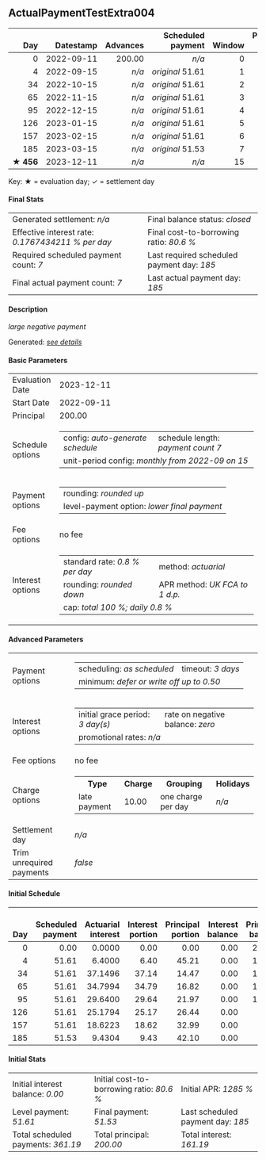 <h2>ActualPaymentTestExtra004</h2>
<table>
    <thead style="vertical-align: bottom;">
        <th class="ci00" style="text-align: right;">Day</th>
        <th class="ci01" style="text-align: right;">Datestamp</th>
        <th class="ci02" style="text-align: right;">Advances</th>
        <th class="ci03" style="text-align: right;">Scheduled payment</th>
        <th class="ci04" style="text-align: right;">Window</th>
        <th class="ci05" style="text-align: right;">Payment due</th>
        <th class="ci06" style="text-align: right;">Actual payments</th>
        <th class="ci07" style="text-align: right;">Net effect</th>
        <th class="ci08" style="text-align: right;">Payment status</th>
        <th class="ci09" style="text-align: right;">Balance status</th>
        <th class="ci10" style="text-align: right;">New charges</th>
        <th class="ci11" style="text-align: right;">Charges portion</th>
        <th class="ci12" style="text-align: right;">Actuarial interest</th>
        <th class="ci13" style="text-align: right;">New interest</th>
        <th class="ci14" style="text-align: right;">Interest portion</th>
        <th class="ci15" style="text-align: right;">Principal portion</th>
        <th class="ci16" style="text-align: right;">Charges balance</th>
        <th class="ci17" style="text-align: right;">Interest balance</th>
        <th class="ci18" style="text-align: right;">Principal balance</th>
        <th class="ci19" style="text-align: right;">Settlement figure</th>
    </thead>
    <tr style="text-align: right;">
        <td class="ci00">0</td>
        <td class="ci01" style="white-space: nowrap;">2022-09-11</td>
        <td class="ci02">200.00</td>
        <td class="ci03" style="white-space: nowrap;"><i>n/a<i></td>
        <td class="ci04">0</td>
        <td class="ci05">0.00</td>
        <td class="ci06"><i>n/a</i></td>
        <td class="ci07">0.00</td>
        <td class="ci08"><i>none&nbsp;scheduled</i></td>
        <td class="ci09">open</td>
        <td class="ci10"><i>n/a</i></td>
        <td class="ci11">0.00</td>
        <td class="ci12">0.0000</td>
        <td class="ci13">0.0000</td>
        <td class="ci14">0.00</td>
        <td class="ci15">0.00</td>
        <td class="ci16">0.00</td>
        <td class="ci17">0.0000</td>
        <td class="ci18">200.00</td>
        <td class="ci19">200.00</td>
    </tr>
    <tr style="text-align: right;">
        <td class="ci00">4</td>
        <td class="ci01" style="white-space: nowrap;">2022-09-15</td>
        <td class="ci02"><i>n/a</i></td>
        <td class="ci03" style="white-space: nowrap;"><i>original</i> 51.61</td>
        <td class="ci04">1</td>
        <td class="ci05">51.61</td>
        <td class="ci06">0:&nbsp;<i>confirmed</i>&nbsp;51.61;&nbsp;4:&nbsp;5161;&nbsp;<i>n/a</i></td>
        <td class="ci07">51.61</td>
        <td class="ci08"><i>payment&nbsp;made</i></td>
        <td class="ci09">open</td>
        <td class="ci10"><i>n/a</i></td>
        <td class="ci11">0.00</td>
        <td class="ci12">6.4000</td>
        <td class="ci13">6.4000</td>
        <td class="ci14">6.40</td>
        <td class="ci15">45.21</td>
        <td class="ci16">0.00</td>
        <td class="ci17">0.0000</td>
        <td class="ci18">154.79</td>
        <td class="ci19">154.79</td>
    </tr>
    <tr style="text-align: right;">
        <td class="ci00">34</td>
        <td class="ci01" style="white-space: nowrap;">2022-10-15</td>
        <td class="ci02"><i>n/a</i></td>
        <td class="ci03" style="white-space: nowrap;"><i>original</i> 51.61</td>
        <td class="ci04">2</td>
        <td class="ci05">51.61</td>
        <td class="ci06">0:&nbsp;<i>confirmed</i>&nbsp;51.61;&nbsp;34:&nbsp;5161;&nbsp;<i>n/a</i></td>
        <td class="ci07">51.61</td>
        <td class="ci08"><i>payment&nbsp;made</i></td>
        <td class="ci09">open</td>
        <td class="ci10"><i>n/a</i></td>
        <td class="ci11">0.00</td>
        <td class="ci12">37.1496</td>
        <td class="ci13">37.1496</td>
        <td class="ci14">37.14</td>
        <td class="ci15">14.47</td>
        <td class="ci16">0.00</td>
        <td class="ci17">0.0000</td>
        <td class="ci18">140.32</td>
        <td class="ci19">140.32</td>
    </tr>
    <tr style="text-align: right;">
        <td class="ci00">65</td>
        <td class="ci01" style="white-space: nowrap;">2022-11-15</td>
        <td class="ci02"><i>n/a</i></td>
        <td class="ci03" style="white-space: nowrap;"><i>original</i> 51.61</td>
        <td class="ci04">3</td>
        <td class="ci05">51.61</td>
        <td class="ci06">0:&nbsp;<i>confirmed</i>&nbsp;51.61;&nbsp;65:&nbsp;5161;&nbsp;<i>n/a</i></td>
        <td class="ci07">51.61</td>
        <td class="ci08"><i>payment&nbsp;made</i></td>
        <td class="ci09">open</td>
        <td class="ci10"><i>n/a</i></td>
        <td class="ci11">0.00</td>
        <td class="ci12">34.7994</td>
        <td class="ci13">34.7994</td>
        <td class="ci14">34.79</td>
        <td class="ci15">16.82</td>
        <td class="ci16">0.00</td>
        <td class="ci17">0.0000</td>
        <td class="ci18">123.50</td>
        <td class="ci19">123.50</td>
    </tr>
    <tr style="text-align: right;">
        <td class="ci00">95</td>
        <td class="ci01" style="white-space: nowrap;">2022-12-15</td>
        <td class="ci02"><i>n/a</i></td>
        <td class="ci03" style="white-space: nowrap;"><i>original</i> 51.61</td>
        <td class="ci04">4</td>
        <td class="ci05">51.61</td>
        <td class="ci06">0:&nbsp;<i>confirmed</i>&nbsp;51.61;&nbsp;95:&nbsp;5161;&nbsp;<i>n/a</i></td>
        <td class="ci07">51.61</td>
        <td class="ci08"><i>payment&nbsp;made</i></td>
        <td class="ci09">open</td>
        <td class="ci10"><i>n/a</i></td>
        <td class="ci11">0.00</td>
        <td class="ci12">29.6400</td>
        <td class="ci13">29.6400</td>
        <td class="ci14">29.64</td>
        <td class="ci15">21.97</td>
        <td class="ci16">0.00</td>
        <td class="ci17">0.0000</td>
        <td class="ci18">101.53</td>
        <td class="ci19">101.53</td>
    </tr>
    <tr style="text-align: right;">
        <td class="ci00">126</td>
        <td class="ci01" style="white-space: nowrap;">2023-01-15</td>
        <td class="ci02"><i>n/a</i></td>
        <td class="ci03" style="white-space: nowrap;"><i>original</i> 51.61</td>
        <td class="ci04">5</td>
        <td class="ci05">51.61</td>
        <td class="ci06">0:&nbsp;<i>confirmed</i>&nbsp;51.61;&nbsp;126:&nbsp;5161;&nbsp;<i>n/a</i></td>
        <td class="ci07">51.61</td>
        <td class="ci08"><i>payment&nbsp;made</i></td>
        <td class="ci09">open</td>
        <td class="ci10"><i>n/a</i></td>
        <td class="ci11">0.00</td>
        <td class="ci12">25.1794</td>
        <td class="ci13">25.1794</td>
        <td class="ci14">25.17</td>
        <td class="ci15">26.44</td>
        <td class="ci16">0.00</td>
        <td class="ci17">0.0000</td>
        <td class="ci18">75.09</td>
        <td class="ci19">75.09</td>
    </tr>
    <tr style="text-align: right;">
        <td class="ci00">157</td>
        <td class="ci01" style="white-space: nowrap;">2023-02-15</td>
        <td class="ci02"><i>n/a</i></td>
        <td class="ci03" style="white-space: nowrap;"><i>original</i> 51.61</td>
        <td class="ci04">6</td>
        <td class="ci05">51.61</td>
        <td class="ci06">0:&nbsp;<i>confirmed</i>&nbsp;51.61;&nbsp;157:&nbsp;5161;&nbsp;<i>n/a</i></td>
        <td class="ci07">51.61</td>
        <td class="ci08"><i>payment&nbsp;made</i></td>
        <td class="ci09">open</td>
        <td class="ci10"><i>n/a</i></td>
        <td class="ci11">0.00</td>
        <td class="ci12">18.6223</td>
        <td class="ci13">18.6223</td>
        <td class="ci14">18.62</td>
        <td class="ci15">32.99</td>
        <td class="ci16">0.00</td>
        <td class="ci17">0.0000</td>
        <td class="ci18">42.10</td>
        <td class="ci19">42.10</td>
    </tr>
    <tr style="text-align: right;">
        <td class="ci00">185</td>
        <td class="ci01" style="white-space: nowrap;">2023-03-15</td>
        <td class="ci02"><i>n/a</i></td>
        <td class="ci03" style="white-space: nowrap;"><i>original</i> 51.53</td>
        <td class="ci04">7</td>
        <td class="ci05">51.53</td>
        <td class="ci06">0:&nbsp;<i>confirmed</i>&nbsp;51.53;&nbsp;185:&nbsp;5153;&nbsp;<i>n/a</i></td>
        <td class="ci07">51.53</td>
        <td class="ci08"><i>payment&nbsp;made</i></td>
        <td class="ci09">closed</td>
        <td class="ci10"><i>n/a</i></td>
        <td class="ci11">0.00</td>
        <td class="ci12">9.4304</td>
        <td class="ci13">9.4304</td>
        <td class="ci14">9.43</td>
        <td class="ci15">42.10</td>
        <td class="ci16">0.00</td>
        <td class="ci17">0.0000</td>
        <td class="ci18">0.00</td>
        <td class="ci19">0.00</td>
    </tr>
    <tr style="text-align: right;">
        <td class="ci00">&#x2605;&nbsp;<b>456</b></td>
        <td class="ci01" style="white-space: nowrap;">2023-12-11</td>
        <td class="ci02"><i>n/a</i></td>
        <td class="ci03" style="white-space: nowrap;"><i>n/a<i></td>
        <td class="ci04">15</td>
        <td class="ci05">0.00</td>
        <td class="ci06"><i>n/a</i></td>
        <td class="ci07">0.00</td>
        <td class="ci08"><i>information&nbsp;only</i></td>
        <td class="ci09">closed</td>
        <td class="ci10"><i>n/a</i></td>
        <td class="ci11">0.00</td>
        <td class="ci12">0.0000</td>
        <td class="ci13">0.0000</td>
        <td class="ci14">0.00</td>
        <td class="ci15">0.00</td>
        <td class="ci16">0.00</td>
        <td class="ci17">0.0000</td>
        <td class="ci18">0.00</td>
        <td class="ci19">0.00</td>
    </tr>
</table><p>Key: &#x2605; = evaluation day; &#x2713; = settlement day</p>
<h4>Final Stats</h4>
<table>
    <tr>
        <td>Generated settlement: <i><i>n/a</i></i></td>
        <td>Final balance status: <i>closed</i></td>
    </tr>
    <tr>
        <td>Effective interest rate: <i>0.1767434211 % per day</i></td>
        <td>Final cost-to-borrowing ratio: <i>80.6 %</i></td>
    </tr>
    <tr>
        <td>Required scheduled payment count: <i>7</i></td>
        <td>Last required scheduled payment day: <i>185</i></td>
    </tr>
    <tr>
        <td>Final actual payment count: <i>7</i></td>
        <td>Last actual payment day: <i>185</i></td>
    </tr>
</table>

<h4>Description</h4>
<p><i>large negative payment</i></p>
<p>Generated: <i><a href="../GeneratedDate.html">see details</a></i></p>
<h4>Basic Parameters</h4>
<table>
    <tr>
        <td>Evaluation Date</td>
        <td>2023-12-11</td>
    </tr>
    <tr>
        <td>Start Date</td>
        <td>2022-09-11</td>
    </tr>
    <tr>
        <td>Principal</td>
        <td>200.00</td>
    </tr>
    <tr>
        <td>Schedule options</td>
        <td>
            <table>
                <tr>
                    <td>config: <i>auto-generate schedule</i></td>
                    <td>schedule length: <i><i>payment count</i> 7</i></td>
                </tr>
                <tr>
                    <td colspan="2" style="white-space: nowrap;">unit-period config: <i>monthly from 2022-09 on 15</i></td>
                </tr>
            </table>
        </td>
    </tr>
    <tr>
        <td>Payment options</td>
        <td>
            <table>
                <tr>
                    <td>rounding: <i>rounded up</i></td>
                </tr>
                <tr>
                    <td>level-payment option: <i>lower&nbsp;final&nbsp;payment</i></td>
                </tr>
            </table>
        </td>
    </tr>
    <tr>
        <td>Fee options</td>
        <td>no fee
        </td>
    </tr>
    <tr>
        <td>Interest options</td>
        <td>
            <table>
                <tr>
                    <td>standard rate: <i>0.8 % per day</i></td>
                    <td>method: <i>actuarial</i></td>
                </tr>
                <tr>
                    <td>rounding: <i>rounded down</i></td>
                    <td>APR method: <i>UK FCA to 1 d.p.</i></td>
                </tr>
                <tr>
                    <td colspan="2">cap: <i>total 100 %; daily 0.8 %</td>
                </tr>
            </table>
        </td>
    </tr>
</table>
<h4>Advanced Parameters</h4>
<table>
    <tr>
        <td>Payment options</td>
        <td>
                <table>
                    <tr>
                        <td>scheduling: <i>as scheduled</i></td>
                        <td>timeout: <i>3 days</i></td>
                    </tr>
                    <tr>
                        <td colspan="2">minimum: <i>defer&nbsp;or&nbsp;write&nbsp;off&nbsp;up&nbsp;to&nbsp;0.50</i></td>
                    </tr>
                </table>
        </td>
    </tr>
    <tr>
        <td>Interest options</td>
        <td>
            <table>
                <tr>
                    <td>initial grace period: <i>3 day(s)</i></td>
                    <td>rate on negative balance: <i>zero</i></td>
                </tr>
                <tr>
                    <td colspan="2">promotional rates: <i><i>n/a</i></i></td>
                </tr>
            </table>
        </td>
    </tr>
    <tr>
        <td>Fee options</td>
        <td>no fee
        </td>
    </tr>
    <tr>
        <td>Charge options</td>
        <td>
            <table>
                <tr>
                    <th>Type</th>
                    <th>Charge</th>
                    <th>Grouping</th>
                    <th>Holidays</th>
                </tr>
                <tr>
                    <td>late payment</td>
                    <td>10.00</td><td>one charge per day</td><td><i>n/a</i></td>
                </tr>
            </table>
        </td>
    </tr>
    <tr>
        <td>Settlement day</td><td><i><i>n/a</i></i></td>
    </tr>
    <tr>
        <td>Trim unrequired payments</td><td><i>false</i></td>
    </tr>
</table><h4>Initial Schedule</h4>
<table>
    <thead style="vertical-align: bottom;">
        <th style="text-align: right;">Day</th>
        <th style="text-align: right;">Scheduled payment</th>
        <th style="text-align: right;">Actuarial interest</th>
        <th style="text-align: right;">Interest portion</th>
        <th style="text-align: right;">Principal portion</th>
        <th style="text-align: right;">Interest balance</th>
        <th style="text-align: right;">Principal balance</th>
        <th style="text-align: right;">Total actuarial interest</th>
        <th style="text-align: right;">Total interest</th>
        <th style="text-align: right;">Total principal</th>
    </thead>
    <tr style="text-align: right;">
        <td class="ci00">0</td>
        <td class="ci01" style="white-space: nowrap;">0.00</td>
        <td class="ci02">0.0000</td>
        <td class="ci03">0.00</td>
        <td class="ci04">0.00</td>
        <td class="ci05">0.00</td>
        <td class="ci06">200.00</td>
        <td class="ci07">0.0000</td>
        <td class="ci08">0.00</td>
        <td class="ci09">0.00</td>
    </tr>
    <tr style="text-align: right;">
        <td class="ci00">4</td>
        <td class="ci01" style="white-space: nowrap;">51.61</td>
        <td class="ci02">6.4000</td>
        <td class="ci03">6.40</td>
        <td class="ci04">45.21</td>
        <td class="ci05">0.00</td>
        <td class="ci06">154.79</td>
        <td class="ci07">6.4000</td>
        <td class="ci08">6.40</td>
        <td class="ci09">45.21</td>
    </tr>
    <tr style="text-align: right;">
        <td class="ci00">34</td>
        <td class="ci01" style="white-space: nowrap;">51.61</td>
        <td class="ci02">37.1496</td>
        <td class="ci03">37.14</td>
        <td class="ci04">14.47</td>
        <td class="ci05">0.00</td>
        <td class="ci06">140.32</td>
        <td class="ci07">43.5496</td>
        <td class="ci08">43.54</td>
        <td class="ci09">59.68</td>
    </tr>
    <tr style="text-align: right;">
        <td class="ci00">65</td>
        <td class="ci01" style="white-space: nowrap;">51.61</td>
        <td class="ci02">34.7994</td>
        <td class="ci03">34.79</td>
        <td class="ci04">16.82</td>
        <td class="ci05">0.00</td>
        <td class="ci06">123.50</td>
        <td class="ci07">78.3490</td>
        <td class="ci08">78.33</td>
        <td class="ci09">76.50</td>
    </tr>
    <tr style="text-align: right;">
        <td class="ci00">95</td>
        <td class="ci01" style="white-space: nowrap;">51.61</td>
        <td class="ci02">29.6400</td>
        <td class="ci03">29.64</td>
        <td class="ci04">21.97</td>
        <td class="ci05">0.00</td>
        <td class="ci06">101.53</td>
        <td class="ci07">107.9890</td>
        <td class="ci08">107.97</td>
        <td class="ci09">98.47</td>
    </tr>
    <tr style="text-align: right;">
        <td class="ci00">126</td>
        <td class="ci01" style="white-space: nowrap;">51.61</td>
        <td class="ci02">25.1794</td>
        <td class="ci03">25.17</td>
        <td class="ci04">26.44</td>
        <td class="ci05">0.00</td>
        <td class="ci06">75.09</td>
        <td class="ci07">133.1684</td>
        <td class="ci08">133.14</td>
        <td class="ci09">124.91</td>
    </tr>
    <tr style="text-align: right;">
        <td class="ci00">157</td>
        <td class="ci01" style="white-space: nowrap;">51.61</td>
        <td class="ci02">18.6223</td>
        <td class="ci03">18.62</td>
        <td class="ci04">32.99</td>
        <td class="ci05">0.00</td>
        <td class="ci06">42.10</td>
        <td class="ci07">151.7907</td>
        <td class="ci08">151.76</td>
        <td class="ci09">157.90</td>
    </tr>
    <tr style="text-align: right;">
        <td class="ci00">185</td>
        <td class="ci01" style="white-space: nowrap;">51.53</td>
        <td class="ci02">9.4304</td>
        <td class="ci03">9.43</td>
        <td class="ci04">42.10</td>
        <td class="ci05">0.00</td>
        <td class="ci06">0.00</td>
        <td class="ci07">161.2211</td>
        <td class="ci08">161.19</td>
        <td class="ci09">200.00</td>
    </tr>
</table>
<h4>Initial Stats</h4>
<table>
    <tr>
        <td>Initial interest balance: <i>0.00</i></td>
        <td>Initial cost-to-borrowing ratio: <i>80.6 %</i></td>
        <td>Initial APR: <i>1285 %</i></td>
    </tr>
    <tr>
        <td>Level payment: <i>51.61</i></td>
        <td>Final payment: <i>51.53</i></td>
        <td>Last scheduled payment day: <i>185</i></td>
    </tr>
    <tr>
        <td>Total scheduled payments: <i>361.19</i></td>
        <td>Total principal: <i>200.00</i></td>
        <td>Total interest: <i>161.19</i></td>
    </tr>
</table>